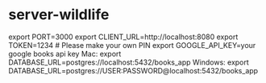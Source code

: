 # server-wildlife

export PORT=3000
export CLIENT_URL=http://localhost:8080
export TOKEN=1234 # Please make your own PIN
export GOOGLE_API_KEY=your google books api key
Mac:     export DATABASE_URL=postgres://localhost:5432/books_app
Windows: export DATABASE_URL=postgres://USER:PASSWORD@localhost:5432/books_app
